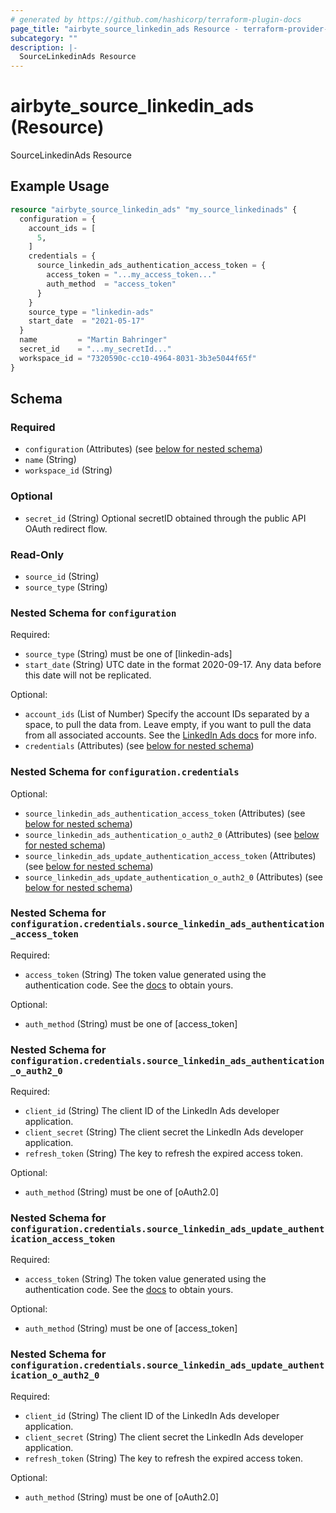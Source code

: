 ```yaml
---
# generated by https://github.com/hashicorp/terraform-plugin-docs
page_title: "airbyte_source_linkedin_ads Resource - terraform-provider-airbyte"
subcategory: ""
description: |-
  SourceLinkedinAds Resource
---
```


# airbyte_source_linkedin_ads (Resource)

SourceLinkedinAds Resource

## Example Usage

```terraform
resource "airbyte_source_linkedin_ads" "my_source_linkedinads" {
  configuration = {
    account_ids = [
      5,
    ]
    credentials = {
      source_linkedin_ads_authentication_access_token = {
        access_token = "...my_access_token..."
        auth_method  = "access_token"
      }
    }
    source_type = "linkedin-ads"
    start_date  = "2021-05-17"
  }
  name         = "Martin Bahringer"
  secret_id    = "...my_secretId..."
  workspace_id = "7320590c-cc10-4964-8031-3b3e5044f65f"
}
```

<!-- schema generated by tfplugindocs -->
## Schema

### Required

- `configuration` (Attributes) (see [below for nested schema](#nestedatt--configuration))
- `name` (String)
- `workspace_id` (String)

### Optional

- `secret_id` (String) Optional secretID obtained through the public API OAuth redirect flow.

### Read-Only

- `source_id` (String)
- `source_type` (String)

<a id="nestedatt--configuration"></a>
### Nested Schema for `configuration`

Required:

- `source_type` (String) must be one of [linkedin-ads]
- `start_date` (String) UTC date in the format 2020-09-17. Any data before this date will not be replicated.

Optional:

- `account_ids` (List of Number) Specify the account IDs separated by a space, to pull the data from. Leave empty, if you want to pull the data from all associated accounts. See the <a href="https://www.linkedin.com/help/linkedin/answer/a424270/find-linkedin-ads-account-details?lang=en">LinkedIn Ads docs</a> for more info.
- `credentials` (Attributes) (see [below for nested schema](#nestedatt--configuration--credentials))

<a id="nestedatt--configuration--credentials"></a>
### Nested Schema for `configuration.credentials`

Optional:

- `source_linkedin_ads_authentication_access_token` (Attributes) (see [below for nested schema](#nestedatt--configuration--credentials--source_linkedin_ads_authentication_access_token))
- `source_linkedin_ads_authentication_o_auth2_0` (Attributes) (see [below for nested schema](#nestedatt--configuration--credentials--source_linkedin_ads_authentication_o_auth2_0))
- `source_linkedin_ads_update_authentication_access_token` (Attributes) (see [below for nested schema](#nestedatt--configuration--credentials--source_linkedin_ads_update_authentication_access_token))
- `source_linkedin_ads_update_authentication_o_auth2_0` (Attributes) (see [below for nested schema](#nestedatt--configuration--credentials--source_linkedin_ads_update_authentication_o_auth2_0))

<a id="nestedatt--configuration--credentials--source_linkedin_ads_authentication_access_token"></a>
### Nested Schema for `configuration.credentials.source_linkedin_ads_authentication_access_token`

Required:

- `access_token` (String) The token value generated using the authentication code. See the <a href="https://docs.airbyte.com/integrations/sources/linkedin-ads#authentication">docs</a> to obtain yours.

Optional:

- `auth_method` (String) must be one of [access_token]


<a id="nestedatt--configuration--credentials--source_linkedin_ads_authentication_o_auth2_0"></a>
### Nested Schema for `configuration.credentials.source_linkedin_ads_authentication_o_auth2_0`

Required:

- `client_id` (String) The client ID of the LinkedIn Ads developer application.
- `client_secret` (String) The client secret the LinkedIn Ads developer application.
- `refresh_token` (String) The key to refresh the expired access token.

Optional:

- `auth_method` (String) must be one of [oAuth2.0]


<a id="nestedatt--configuration--credentials--source_linkedin_ads_update_authentication_access_token"></a>
### Nested Schema for `configuration.credentials.source_linkedin_ads_update_authentication_access_token`

Required:

- `access_token` (String) The token value generated using the authentication code. See the <a href="https://docs.airbyte.com/integrations/sources/linkedin-ads#authentication">docs</a> to obtain yours.

Optional:

- `auth_method` (String) must be one of [access_token]


<a id="nestedatt--configuration--credentials--source_linkedin_ads_update_authentication_o_auth2_0"></a>
### Nested Schema for `configuration.credentials.source_linkedin_ads_update_authentication_o_auth2_0`

Required:

- `client_id` (String) The client ID of the LinkedIn Ads developer application.
- `client_secret` (String) The client secret the LinkedIn Ads developer application.
- `refresh_token` (String) The key to refresh the expired access token.

Optional:

- `auth_method` (String) must be one of [oAuth2.0]


